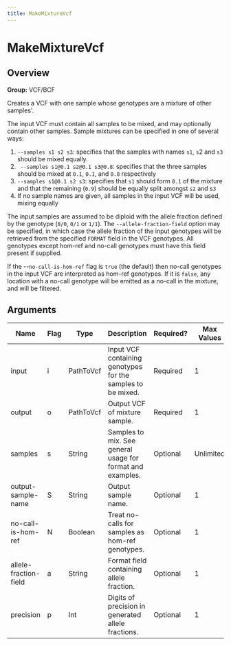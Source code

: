 ```yaml
---
title: MakeMixtureVcf
---
```


# MakeMixtureVcf

## Overview
**Group:** VCF/BCF

Creates a VCF with one sample whose genotypes are a mixture of other samples'.

The input VCF must contain all samples to be mixed, and may optionally contain other samples.
Sample mixtures can be specified in one of several ways:

  1. `--samples s1 s2 s3`: specifies that the samples with names `s1`, `s`2 and `s3` should be mixed equally.
  2. ` --samples s1@0.1 s2@0.1 s3@0.8`: specifies that the three samples should be mixed at `0.1`, `0.1`, and `0.8`
                                        respectively
  3. `--samples s1@0.1 s2 s3`: specifies that `s1` should form `0.1` of the mixture and that the remaining (`0.9`)
                               should be equally split amongst `s2` and s`3`
  4. If no sample names are given, all samples in the input VCF will be used, mixing equally

The input samples are assumed to be diploid with the allele fraction defined by the genotype (`0/0`, `0/1` or `1/1`).
The `--allele-fraction-field` option may be specified, in which case the allele fraction of the input genotypes
will be retrieved from the specified `FORMAT` field in the VCF genotypes.  All genotypes except hom-ref and
no-call genotypes must have this field present if supplied.

If the --`no-call-is-hom-ref` flag is `true` (the default) then no-call genotypes in the input VCF are interpreted
as hom-ref genotypes.  If it is `false`, any location with a no-call genotype will be emitted as a no-call in
the mixture, and will be filtered.

## Arguments

|Name|Flag|Type|Description|Required?|Max Values|Default Value(s)|
|----|----|----|-----------|---------|----------|----------------|
|input|i|PathToVcf|Input VCF containing genotypes for the samples to be mixed.|Required|1||
|output|o|PathToVcf|Output VCF of mixture sample.|Required|1||
|samples|s|String|Samples to mix. See general usage for format and examples.|Optional|Unlimited||
|output-sample-name|S|String|Output sample name.|Optional|1|mixture|
|no-call-is-hom-ref|N|Boolean|Treat no-calls for samples as hom-ref genotypes.|Optional|1|true|
|allele-fraction-field|a|String|Format field containing allele fraction.|Optional|1||
|precision|p|Int|Digits of precision in generated allele fractions.|Optional|1|5|

